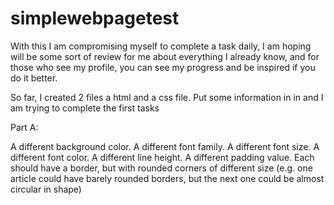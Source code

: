 # simplewebpagetest

With this I am compromising myself to complete a task daily, I am hoping will be some sort of review for me about everything I already know, and for those who see my profile, you can see my progress and be inspired if you do it better.

So far, I created 2 files a html and a css file. Put some information in in and I am trying to complete the first tasks

Part A:

A different background color.
A different font family.
A different font size.
A different font color.
A different line height.
A different padding value.
Each should have a border, but with rounded corners of different size (e.g. one article could have barely rounded borders, but the next one could be almost circular in shape)